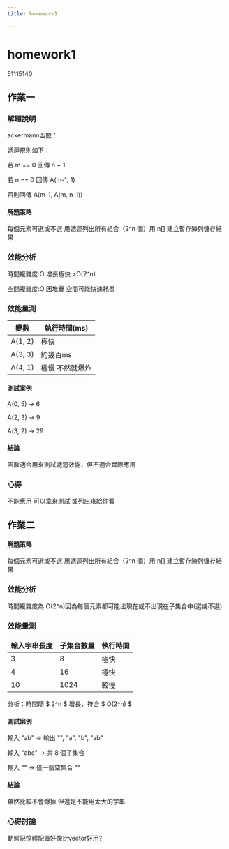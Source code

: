 ```yaml
---
title: homework1

---
```


# homework1
51115140
## 作業一

### 解題說明
ackermann函數：

遞迴規則如下：

若 m == 0 回傳 n + 1

若 n == 0 回傳 A(m-1, 1)

否則回傳 A(m-1, A(m, n-1))

#### 解題策略

每個元素可選或不選 用遞迴列出所有組合（2^n 個）用 n[] 建立暫存陣列儲存結果

### 效能分析

時間複雜度:O 增長極快 >O(2^n)

空間複雜度:O 因堆疊 空間可能快速耗盡

### 效能量測

| 變數 | 執行時間(ms) |
|----------|--------------|
| A(1, 2) | 極快 | 
| A(3, 3)  | 約幾百ms | 
| A(4, 1)  | 極慢 不然就爆炸 | 


#### 測試案例

A(0, 5) → 6

A(2, 3) → 9

A(3, 2) → 29

#### 結論

函數適合用來測試遞迴效能，但不適合實際應用

### 心得

不能應用 可以拿來測試 或列出來給你看

## 作業二


#### 解題策略

每個元素可選或不選 用遞迴列出所有組合（2^n 個）用 n[] 建立暫存陣列儲存結果

### 效能分析

時間複雜度為 O(2^n)因為每個元素都可能出現在或不出現在子集合中(選或不選)


### 效能量測

| 輸入字串長度 | 子集合數量 | 執行時間 |
|----------|--------------|----------|
| 3  | 8 |   極快    | 
| 4  | 16 |   極快     |
| 10  | 1024 |  較慢    | 

分析：時間隨 $ 2^n $ 增長，符合 $ O(2^n) $


#### 測試案例

輸入 "ab" -> 輸出 "", "a", "b", "ab"

輸入 "abc" -> 共 8 個子集合

輸入 "" -> 僅一個空集合 ""


#### 結論

雖然比較不會爆掉 但還是不能用太大的字串

### 心得討論

動態記憶體配置好像比vector好用?
